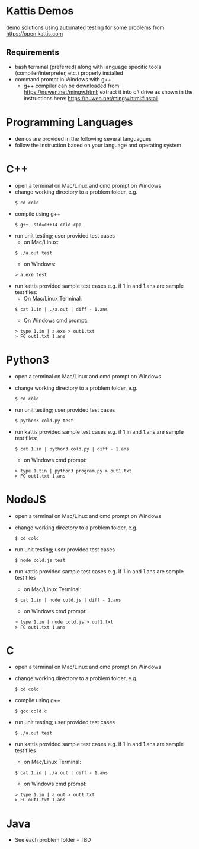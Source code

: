 # Kattis Demos

demo solutions using automated testing for some problems from https://open.kattis.com

## Requirements

-   bash terminal (preferred) along with language specific tools (compiler/interpreter, etc.) properly installed
-   command prompt in Windows with g++
    - g++ compiler can be downloaded from https://nuwen.net/mingw.html; extract it into c:\ drive as shown in the instructions here: https://nuwen.net/mingw.html#install

# Programming Languages
- demos are provided in the following several languagues
- follow the instruction based on your language and operating system

# C++

-   open a terminal on Mac/Linux and cmd prompt on Windows
-   change working directory to a problem folder, e.g.
    ```
    $ cd cold
    ```
-   compile using g++
    ```
    $ g++ -std=c++14 cold.cpp
    ```
-   run unit testing; user provided test cases
    - on Mac/Linux:
    ```
    $ ./a.out test
    ```
    - on Windows:
    ```
    > a.exe test
    ```
-   run kattis provided sample test cases e.g. if 1.in and 1.ans are sample test files:
    - On Mac/Linux Terminal:
    ```
    $ cat 1.in | ./a.out | diff - 1.ans
    ```
    - On Windows cmd prompt:
    ```
    > type 1.in | a.exe > out1.txt
    > FC out1.txt 1.ans
    ```

# Python3

-   open a terminal on Mac/Linux and cmd prompt on Windows

-   change working directory to a problem folder, e.g.
    ```
    $ cd cold
    ```
-   run unit testing; user provided test cases
    ```
    $ python3 cold.py test
    ```
-   run kattis provided sample test cases e.g. if 1.in and 1.ans are sample test files:
    ```
    $ cat 1.in | python3 cold.py | diff - 1.ans
    ```
    - on Windows cmd prompt:
    ```
    > type 1.tin | python3 program.py > out1.txt
    > FC out1.txt 1.ans
    ```

# NodeJS

-   open a terminal on Mac/Linux and cmd prompt on Windows

-   change working directory to a problem folder, e.g.
    ```
    $ cd cold
    ```
-   run unit testing; user provided test cases
    ```
    $ node cold.js test
    ```
-   run kattis provided sample test cases e.g. if 1.in and 1.ans are sample test files
    - on Mac/Linux Terminal:
    ```
    $ cat 1.in | node cold.js | diff - 1.ans
    ```
    - on Windows cmd prompt:
    ```
    > type 1.in | node cold.js > out1.txt
    > FC out1.txt 1.ans
    ```

# C

-   open a terminal on Mac/Linux and cmd prompt on Windows

-   change working directory to a problem folder, e.g.
    ```
    $ cd cold
    ```
-   compile using g++
    ```
    $ gcc cold.c
    ```
-   run unit testing; user provided test cases
    ```
    $ ./a.out test
    ```
-   run kattis provided sample test cases e.g. if 1.in and 1.ans are sample test files
    - on Mac/Linux Terminal:
    ```
    $ cat 1.in | ./a.out | diff - 1.ans
    ```
    - on Windows cmd prompt:
    ```
    > type 1.in | a.out > out1.txt
    > FC out1.txt 1.ans
    ```

# Java

-   See each problem folder - TBD
